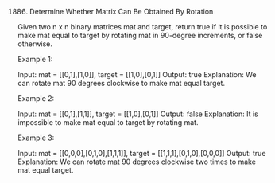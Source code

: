 1886. Determine Whether Matrix Can Be Obtained By Rotation
 
Given two n x n binary matrices mat and target, return true if it is possible to make mat equal to target by rotating mat in 90-degree increments, or false otherwise.

Example 1:

Input: mat = [[0,1],[1,0]], target = [[1,0],[0,1]]
Output: true
Explanation: We can rotate mat 90 degrees clockwise to make mat equal target.

Example 2:

Input: mat = [[0,1],[1,1]], target = [[1,0],[0,1]]
Output: false
Explanation: It is impossible to make mat equal to target by rotating mat.

Example 3:

Input: mat = [[0,0,0],[0,1,0],[1,1,1]], target = [[1,1,1],[0,1,0],[0,0,0]]
Output: true
Explanation: We can rotate mat 90 degrees clockwise two times to make mat equal target.
 